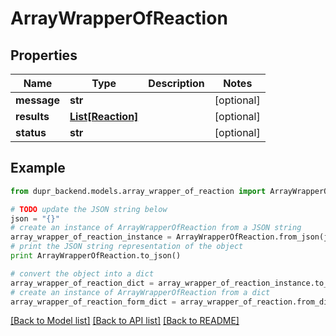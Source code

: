 # ArrayWrapperOfReaction


## Properties
Name | Type | Description | Notes
------------ | ------------- | ------------- | -------------
**message** | **str** |  | [optional] 
**results** | [**List[Reaction]**](Reaction.md) |  | [optional] 
**status** | **str** |  | [optional] 

## Example

```python
from dupr_backend.models.array_wrapper_of_reaction import ArrayWrapperOfReaction

# TODO update the JSON string below
json = "{}"
# create an instance of ArrayWrapperOfReaction from a JSON string
array_wrapper_of_reaction_instance = ArrayWrapperOfReaction.from_json(json)
# print the JSON string representation of the object
print ArrayWrapperOfReaction.to_json()

# convert the object into a dict
array_wrapper_of_reaction_dict = array_wrapper_of_reaction_instance.to_dict()
# create an instance of ArrayWrapperOfReaction from a dict
array_wrapper_of_reaction_form_dict = array_wrapper_of_reaction.from_dict(array_wrapper_of_reaction_dict)
```
[[Back to Model list]](../README.md#documentation-for-models) [[Back to API list]](../README.md#documentation-for-api-endpoints) [[Back to README]](../README.md)


